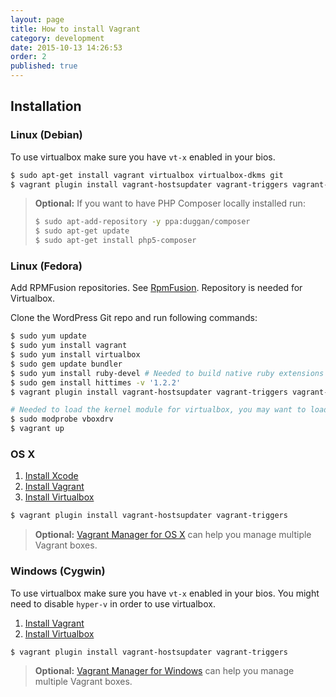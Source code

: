 ```yaml
---
layout: page
title: How to install Vagrant
category: development
date: 2015-10-13 14:26:53
order: 2
published: true
---
```



## Installation

### Linux (Debian)

To use virtualbox make sure you have ```vt-x``` enabled in your bios.

```bash
$ sudo apt-get install vagrant virtualbox virtualbox-dkms git
$ vagrant plugin install vagrant-hostsupdater vagrant-triggers vagrant-bindfs
```

> **Optional:** If you want to have PHP Composer locally installed run:
>
> ```bash
> $ sudo apt-add-repository -y ppa:duggan/composer
> $ sudo apt-get update
> $ sudo apt-get install php5-composer
> ```

### Linux (Fedora)

Add RPMFusion repositories. See  [RpmFusion](http://rpmfusion.org/). Repository is
needed for Virtualbox.

Clone the WordPress Git repo and run following commands:

```bash
$ sudo yum update
$ sudo yum install vagrant
$ sudo yum install virtualbox
$ sudo gem update bundler
$ sudo yum install ruby-devel # Needed to build native ruby extensions
$ sudo gem install hittimes -v '1.2.2'
$ vagrant plugin install vagrant-hostsupdater vagrant-triggers vagrant-bindfs

# Needed to load the kernel module for virtualbox, you may want to load it automatically on boot...
$ sudo modprobe vboxdrv
$ vagrant up
```

### OS X

1. [Install Xcode](https://developer.apple.com/xcode/downloads/)
2. [Install Vagrant](http://docs.vagrantup.com/v2/installation/)
3. [Install Virtualbox](https://www.virtualbox.org/wiki/Downloads)

```bash
$ vagrant plugin install vagrant-hostsupdater vagrant-triggers
```

> **Optional:** [Vagrant Manager for OS X](http://vagrantmanager.com/) can help you manage multiple Vagrant boxes.

### Windows (Cygwin)

To use virtualbox make sure you have ```vt-x``` enabled in your bios.
You might need to disable ```hyper-v``` in order to use virtualbox.

1. [Install Vagrant](http://docs.vagrantup.com/v2/installation/)
2. [Install Virtualbox](https://www.virtualbox.org/wiki/Downloads)

```bash
$ vagrant plugin install vagrant-hostsupdater vagrant-triggers
```

> **Optional:** [Vagrant Manager for Windows](http://vagrantmanager.com/windows/) can help you manage multiple Vagrant boxes.

